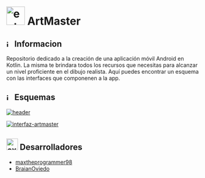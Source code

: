 

# <img width="48" height="48" src="https://img.icons8.com/external-those-icons-flat-those-icons/48/external-Android-logos-and-brands-those-icons-flat-those-icons.png" alt="external-Android-logos-and-brands-those-icons-flat-those-icons"/> ArtMaster

## <img width="16" height="16" src="https://img.icons8.com/office/16/info--v1.png" alt="info--v1"/> Informacion
Repositorio dedicado a la creación de una aplicación móvil Android en Kotlin.
La misma te brindara todos los recursos que necesitas para alcanzar un nivel proficiente en el dibujo realista.
Aquí puedes encontrar un esquema con las interfaces que componenen a la app.

## <img width="16" height="16" src="https://img.icons8.com/office/16/info--v1.png" alt="info--v1"/> Esquemas
<a href="https://ibb.co/Mkdf15p"><img src="https://i.ibb.co/WvC0zpF/header.png" alt="header" border="0"></a>

<a href="https://ibb.co/bFnDRGC"><img src="https://i.ibb.co/gdChFcf/interfaz-artmaster.jpg" alt="interfaz-artmaster" border="0"></a>

## <img width="30" height="30" src="https://img.icons8.com/external-beshi-flat-kerismaker/30/external-Developer-coding-and-programing-beshi-flat-kerismaker.png" alt="external-Developer-coding-and-programing-beshi-flat-kerismaker"/> Desarrolladores
- [maxtheprogrammer98](https://github.com/maxtheprogrammer98)
- [BraianOviedo](https://github.com/BraianOviedo)

